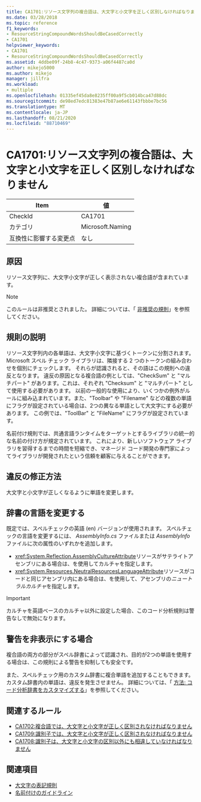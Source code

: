 ```yaml
---
title: CA1701:リソース文字列の複合語は、大文字と小文字を正しく区別しなければなりません
ms.date: 03/28/2018
ms.topic: reference
f1_keywords:
- ResourceStringCompoundWordsShouldBeCasedCorrectly
- CA1701
helpviewer_keywords:
- CA1701
- ResourceStringCompoundWordsShouldBeCasedCorrectly
ms.assetid: 4ddbe09f-24b8-4c47-9373-a06f4487ca0d
author: mikejo5000
ms.author: mikejo
manager: jillfra
ms.workload:
- multiple
ms.openlocfilehash: 01335ef45da8e8235ff00a9f5cb014bca47d88dc
ms.sourcegitcommit: de98ed7edc81383e47b87ae6e61143fbbbe7bc56
ms.translationtype: MT
ms.contentlocale: ja-JP
ms.lasthandoff: 08/21/2020
ms.locfileid: "88710469"
---
```

# <a name="ca1701-resource-string-compound-words-should-be-cased-correctly"></a>CA1701:リソース文字列の複合語は、大文字と小文字を正しく区別しなければなりません

|Item|値|
|-|-|
|CheckId|CA1701|
|カテゴリ|Microsoft.Naming|
|互換性に影響する変更点|なし|

## <a name="cause"></a>原因
リソース文字列に、大文字小文字が正しく表示されない複合語が含まれています。

> [!NOTE]
> このルールは非推奨とされました。 詳細については、「 [非推奨の規則](fxcop-rule-port-status.md#deprecated-rules)」を参照してください。

## <a name="rule-description"></a>規則の説明

リソース文字列内の各単語は、大文字小文字に基づくトークンに分割されます。 Microsoft スペル チェック ライブラリは、隣接する 2 つのトークンの組み合わせを個別にチェックします。 それらが認識されると、その語はこの規則への違反となります。 違反の原因となる複合語の例としては、"CheckSum" と "マルチパート" があります。これは、それぞれ "Checksum" と "マルチパート" として使用する必要があります。 以前の一般的な使用により、いくつかの例外がルールに組み込まれています。また、"Toolbar" や "Filename" などの複数の単語にフラグが設定されている場合は、2つの異なる単語として大文字にする必要があります。 この例では、"ToolBar" と "FileName" にフラグが設定されています。

名前付け規則では、共通言語ランタイムをターゲットとするライブラリの統一的な名前の付け方が規定されています。 これにより、新しいソフトウェア ライブラリを習得するまでの時間を短縮でき、マネージド コード開発の専門家によってライブラリが開発されたという信頼を顧客に与えることができます。

## <a name="how-to-fix-violations"></a>違反の修正方法

大文字と小文字が正しくなるように単語を変更します。

## <a name="change-the-dictionary-language"></a>辞書の言語を変更する

既定では、スペルチェックの英語 (en) バージョンが使用されます。 スペルチェックの言語を変更するには、 *AssemblyInfo.cs* ファイルまたは *AssemblyInfo* ファイルに次の属性のいずれかを追加します。

- <xref:System.Reflection.AssemblyCultureAttribute>リソースがサテライトアセンブリにある場合は、を使用してカルチャを指定します。
- <xref:System.Resources.NeutralResourcesLanguageAttribute>リソースがコードと同じアセンブリ内にある場合は、を使用して、アセンブリの*ニュートラルカルチャ*を指定します。

> [!IMPORTANT]
> カルチャを英語ベースのカルチャ以外に設定した場合、このコード分析規則は警告なしで無効になります。

## <a name="when-to-suppress-warnings"></a>警告を非表示にする場合

複合語の両方の部分がスペル辞書によって認識され、目的が2つの単語を使用する場合は、この規則による警告を抑制しても安全です。

また、スペルチェック用のカスタム辞書に複合単語を追加することもできます。 カスタム辞書内の単語は、違反を発生させません。 詳細については、「 [方法: コード分析辞書をカスタマイズする](../code-quality/how-to-customize-the-code-analysis-dictionary.md)」を参照してください。

## <a name="related-rules"></a>関連するルール

- [CA1702:複合語では、大文字と小文字が正しく区別されなければなりません](../code-quality/ca1702.md)
- [CA1709:識別子では、大文字と小文字が正しく区別されなければなりません](../code-quality/ca1709.md)
- [CA1708:識別子は、大文字と小文字の区別以外にも相違していなければなりません](../code-quality/ca1708.md)

## <a name="see-also"></a>関連項目

- [大文字の表記規則](/dotnet/standard/design-guidelines/capitalization-conventions)
- [名前付けのガイドライン](/dotnet/standard/design-guidelines/naming-guidelines)
